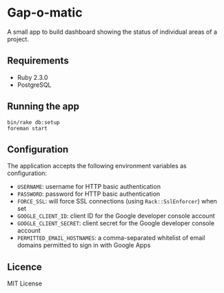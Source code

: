 # Gap-o-matic

A small app to build dashboard showing the status of individual areas of a
project.

## Requirements

- Ruby 2.3.0
- PostgreSQL

## Running the app

```
bin/rake db:setup
foreman start
```

## Configuration

The application accepts the following environment variables as configuration:

- `USERNAME`: username for HTTP basic authentication
- `PASSWORD`: password for HTTP basic authentication
- `FORCE_SSL`: will force SSL connections (using `Rack::SslEnforcer`) when set
- `GOOGLE_CLIENT_ID`: client ID for the Google developer console account
- `GOOGLE_CLIENT_SECRET`: client secret for the Google developer console account
- `PERMITTED_EMAIL_HOSTNAMES`: a comma-separated whitelist of email domains permitted to sign in with Google Apps

## Licence

MIT License
